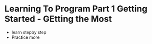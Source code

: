 # Learning To Program Part 1 Getting Started - GEtting the Most

- learn stepby step
- Practice more